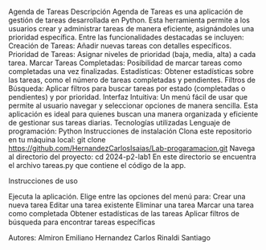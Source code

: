 Agenda de Tareas
Descripción
Agenda de Tareas es una aplicación de gestión de tareas desarrollada en Python. Esta herramienta permite a los usuarios crear y administrar tareas de manera eficiente, asignándoles una prioridad específica. Entre las funcionalidades destacadas se incluyen:
Creación de Tareas: Añadir nuevas tareas con detalles específicos.
Prioridad de Tareas: Asignar niveles de prioridad (baja, media, alta) a cada tarea.
Marcar Tareas Completadas: Posibilidad de marcar tareas como completadas una vez finalizadas.
Estadísticas: Obtener estadísticas sobre las tareas, como el número de tareas completadas y pendientes.
Filtros de Búsqueda: Aplicar filtros para buscar tareas por estado (completadas o pendientes) y por prioridad.
Interfaz Intuitiva: Un menú fácil de usar que permite al usuario navegar y seleccionar opciones de manera sencilla.
Esta aplicación es ideal para quienes buscan una manera organizada y eficiente de gestionar sus tareas diarias.
Tecnologías utilizadas
Lenguaje de programación: Python
Instrucciones de instalación
Clona este repositorio en tu máquina local:
git clone https://github.com/HernandezCarlosIsaias/Lab-progaramacion.git
Navega al directorio del proyecto:
cd 2024-p2-lab1
En este directorio se encuentra el archivo tareas.py que contiene el código de la app.


Instrucciones de uso

Ejecuta la aplicación.
Elige entre las opciones del menú para:
Crear una nueva tarea
Editar una tarea existente
Eliminar una tarea
Marcar una tarea como completada
Obtener estadísticas de las tareas
Aplicar filtros de búsqueda para encontrar tareas específicas

Autores:
Almiron Emiliano
Hernandez Carlos
Rinaldi Santiago
